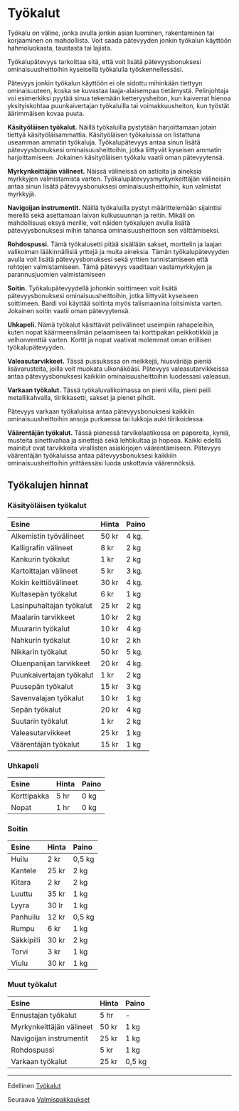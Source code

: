 # Työkalut

Työkalu on väline, jonka avulla jonkin asian luominen, rakentaminen tai korjaaminen on mahdollista. Voit saada pätevyyden jonkin työkalun käyttöön hahmoluokasta, taustasta tai lajista.

Työkalupätevyys tarkoittaa sitä, että voit lisätä pätevyysbonuksesi ominaisuusheittoihin kyseisellä työkalulla työskennellessäsi.

Pätevyys jonkin työkalun käyttöön ei ole sidottu mihinkään
tiettyyn ominaisuuteen, koska se kuvastaa laaja-alaisempaa
tietämystä. Pelinjohtaja voi esimerkiksi pyytää sinua tekemään ketteryysheiton, kun kaiverrat hienoa yksityiskohtaa puunkaivertajan työkaluilla tai voimakkuusheiton, kun työstät äärimmäisen kovaa puuta.

**Käsityöläisen työkalut.** Näillä työkaluilla pystytään harjoittamaan jotain tiettyä käsityöläisammattia. Käsityöläisen työkaluissa on listattuna useamman ammatin työkaluja. Työkalupätevyys antaa sinun lisätä pätevyysbonuksesi ominaisuusheittoihin, jotka liittyvät kyseisen ammatin harjoittamiseen. Jokainen käsityöläisen työkalu vaatii oman pätevyytensä.

**Myrkynkeittäjän välineet.** Näissä välineissä on astioita ja aineksia myrkkyjen valmistamista varten. Työkalupätevyysmyrkynkeittäjän välineisiin antaa sinun lisätä pätevyysbonuksesi ominaisuusheittoihin, kun valmistat myrkkyjä.

**Navigoijan instrumentit.** Näillä työkaluilla pystyt määrittelemään sijaintisi merellä sekä asettamaan laivan kulkusuunnan ja reitin. Mikäli on mahdollisuus eksyä merille, voit näiden työkalujen avulla lisätä pätevyysbonuksesi mihin tahansa ominaisuusheittoon sen välttämiseksi.

**Rohdospussi.** Tämä työkalusetti pitää sisällään sakset, morttelin ja laajan valikoiman lääkinnällisiä yrttejä ja muita aineksia. Tämän työkalupätevyyden avulla voit lisätä pätevyysbonuksesi sekä yrttien tunnistamiseen että rohtojen valmistamiseen. Tämä pätevyys vaaditaan vastamyrkkyjen ja parannusjuomien
valmistamiseen

**Soitin.** Työkalupätevyydellä johonkin soittimeen voit lisätä pätevyysbonuksesi ominaisuusheittoihin, jotka liittyvät kyseiseen soittimeen. Bardi voi käyttää soitinta myös talismaanina loitsimista varten. Jokainen soitin vaatii oman pätevyytensä.

**Uhkapeli.** Nämä työkalut käsittävät pelivälineet useimpiin rahapeleihin, kuten nopat käärmeensilmän pelaamiseen tai korttipakan peikkotikkiä ja velhonventtiä varten. Kortit ja nopat vaativat molemmat oman erillisen työkalupätevyyden.

**Valeasutarvikkeet.** Tässä pussukassa on meikkejä, hiusväriäja pieniä lisävarusteita, joilla voit muokata ulkonäköäsi. Pätevyys valeasutarvikkeissa antaa pätevyysbonuksesi kaikkiin ominaisuusheittoihin luodessasi valeasua.

**Varkaan työkalut.** Tässä työkaluvalikoimassa on pieni viila, pieni peili metallikahvalla, tiirikkasetti, sakset ja pienet pihdit.

Pätevyys varkaan työkaluissa antaa pätevyysbonuksesi kaikkiin ominaisuusheittoihin ansoja purkaessa tai lukkoja auki tiirikoidessa.

**Väärentäjän työkalut.** Tässä pienessä tarvikelaatikossa on papereita, kyniä, musteita sinettivahaa ja sinettejä sekä lehtikultaa ja hopeaa. Kaikki edellä mainitut ovat tarvikkeita virallisten asiakirjojen väärentämiseen. Pätevyys väärentäjän työkaluissa antaa pätevyysbonuksesi kaikkiin ominaisuusheittoihin yrittäessäsi luoda uskottavia väärennöksiä.

## Työkalujen hinnat

### Käsityöläisen työkalut

| Esine | Hinta | Paino |
|:--- |:--- |:--- |
| Alkemistin työvälineet | 50 kr | 4 kg. |
| Kalligrafin välineet | 8 kr | 2 kg |
| Kankurin työkalut | 1 kr | 2 kg |
| Kartoittajan välineet | 5 kr | 3 kg. |
| Kokin keittiövälineet | 30 kr | 4 kg. |
| Kultasepän työkalut | 6 kr | 1 kg |
| Lasinpuhaltajan työkalut | 25 kr | 2 kg |
| Maalarin tarvikkeet | 10 kr | 2 kg |
| Muurarin työkalut | 10 kr | 4 kg |
| Nahkurin työkalut | 10 kr | 2 kh |
| Nikkarin työkalut | 50 kr | 5 kg. |
| Oluenpanijan tarvikkeet | 20 kr | 4 kg. |
| Puunkaivertajan työkalut | 1 kr | 2 kg |
| Puusepän työkalut | 15 kr | 3 kg |
| Savenvalajan työkalut | 10 kr | 1 kg |
| Sepän työkalut | 20 kr | 4 kg |
| Suutarin työkalut | 1 kr | 2 kg |
| Valeasutarvikkeet | 25 kr | 1 kg |
| Väärentäjän työkalut | 15 kr | 1 kg |

### Uhkapeli

| Esine | Hinta | Paino |
|:--- |:--- |:--- |
| Korttipakka | 5 hr | 0 kg |
| Nopat | 1 hr | 0 kg |

### Soitin

| Esine | Hinta | Paino |
|:--- |:--- |:--- |
| Huilu | 2 kr | 0,5 kg |
| Kantele | 25 kr | 2 kg |
| Kitara | 2 kr | 2 kg |
| Luuttu | 35 kr | 1 kg |
| Lyyra | 30 lr | 1 kg |
| Panhuilu | 12 kr | 0,5 kg |
| Rumpu | 6 kr | 1 kg |
| Säkkipilli | 30 kr | 2 kg |
| Torvi | 3 kr | 1 kg |
| Viulu | 30 kr | 1 kg |

### Muut työkalut

| Esine | Hinta | Paino |
|:--- |:--- |:--- |
| Ennustajan työkalut | 5 hr | - |
| Myrkynkeittäjän välineet | 50 kr | 1 kg |
| Navigoijan instrumentit | 25 kr | 1 kg |
| Rohdospussi | 5 kr | 1 kg |
| Varkaan työkalut | 25 kr | 0,5 kg |

----

Edellinen [Työkalut](Tyokalut)

Seuraava [Valmispakkaukset](Valmispakkaukset)
